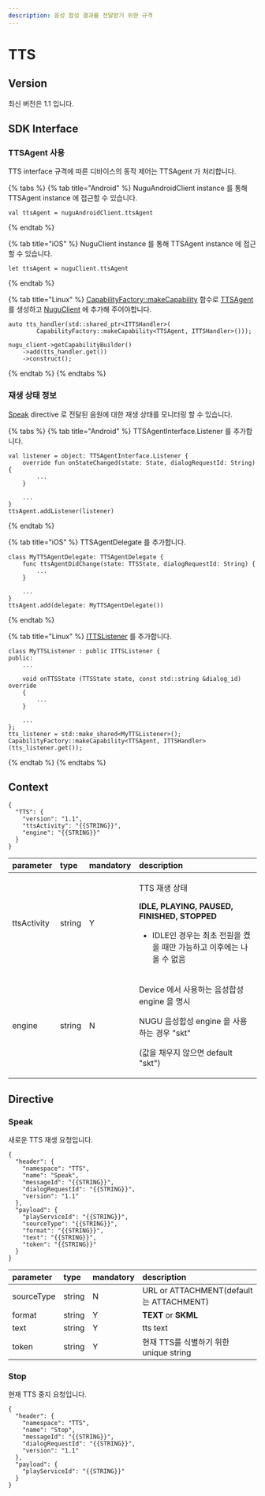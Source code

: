 ```yaml
---
description: 음성 합성 결과를 전달받기 위한 규격
---
```


# TTS

## Version

최신 버전은 1.1 입니다.

## SDK Interface

### TTSAgent 사용

TTS interface 규격에 따른 디바이스의 동작 제어는 TTSAgent 가 처리합니다.

{% tabs %}
{% tab title="Android" %}
NuguAndroidClient instance 를 통해 TTSAgent instance 에 접근할 수 있습니다.

```text
val ttsAgent = nuguAndroidClient.ttsAgent
```
{% endtab %}

{% tab title="iOS" %}
NuguClient instance 를 통해 TTSAgent instance 에 접근할 수 있습니다.

```text
let ttsAgent = nuguClient.ttsAgent
```
{% endtab %}

{% tab title="Linux" %}
 [CapabilityFactory::makeCapability](https://nugu-developers.github.io/nugu-linux/classNuguCapability_1_1CapabilityFactory.html#a46d96b1bc96903f02905c92ba8794bf6) 함수로 [TTSAgent](https://nugu-developers.github.io/nugu-linux/classNuguCapability_1_1ITTSHandler.html) 를 생성하고 [NuguClient](https://nugu-developers.github.io/nugu-linux/classNuguClientKit_1_1NuguClient.html) 에 추가해 주어야합니다.

```text
auto tts_handler(std::shared_ptr<ITTSHandler>(
        CapabilityFactory::makeCapability<TTSAgent, ITTSHandler>()));

nugu_client->getCapabilityBuilder()
    ->add(tts_handler.get())
    ->construct();
```
{% endtab %}
{% endtabs %}

### 재생 상태 정보

[Speak](tts.md#speak) directive 로 전달된 음원에 대한 재생 상태를 모니터링 할 수 있습니다.

{% tabs %}
{% tab title="Android" %}
TTSAgentInterface.Listener 를 추가합니다.

```text
val listener = object: TTSAgentInterface.Listener {
    override fun onStateChanged(state: State, dialogRequestId: String) {
        ...
    }
    
    ...
}
ttsAgent.addListener(listener)
```
{% endtab %}

{% tab title="iOS" %}
TTSAgentDelegate 를 추가합니다.

```text
class MyTTSAgentDelegate: TTSAgentDelegate {
    func ttsAgentDidChange(state: TTSState, dialogRequestId: String) {
        ...
    }
    
    ...
}
ttsAgent.add(delegate: MyTTSAgentDelegate())
```
{% endtab %}

{% tab title="Linux" %}
[ITTSListener](https://nugu-developers.github.io/nugu-linux/classNuguCapability_1_1ITTSListener.html) 를 추가합니다.

```text
class MyTTSListener : public ITTSListener {
public:
    ...

    void onTTSState (TTSState state, const std::string &dialog_id) override
    {
        ...
    }
    
    ...
};
tts_listener = std::make_shared<MyTTSListener>();
CapabilityFactory::makeCapability<TTSAgent, ITTSHandler>(tts_listener.get());
```
{% endtab %}
{% endtabs %}

## Context

```text
{
  "TTS": {
    "version": "1.1",
    "ttsActivity": "{{STRING}}",
    "engine": "{{STRING}}"
  }
}
```

<table>
  <thead>
    <tr>
      <th style="text-align:left">parameter</th>
      <th style="text-align:left">type</th>
      <th style="text-align:left">mandatory</th>
      <th style="text-align:left">description</th>
    </tr>
  </thead>
  <tbody>
    <tr>
      <td style="text-align:left">ttsActivity</td>
      <td style="text-align:left">string</td>
      <td style="text-align:left">Y</td>
      <td style="text-align:left">
        <p>TTS &#xC7AC;&#xC0DD; &#xC0C1;&#xD0DC;</p>
        <p><b>IDLE, PLAYING, PAUSED, FINISHED, STOPPED</b>
        </p>
        <ul>
          <li>IDLE&#xC778; &#xACBD;&#xC6B0;&#xB294; &#xCD5C;&#xCD08; &#xC804;&#xC6D0;&#xC744;
            &#xCF30;&#xC744; &#xB54C;&#xB9CC; &#xAC00;&#xB2A5;&#xD558;&#xACE0; &#xC774;&#xD6C4;&#xC5D0;&#xB294;
            &#xB098;&#xC62C; &#xC218; &#xC5C6;&#xC74C;</li>
        </ul>
      </td>
    </tr>
    <tr>
      <td style="text-align:left">engine</td>
      <td style="text-align:left">string</td>
      <td style="text-align:left">N</td>
      <td style="text-align:left">
        <p>Device &#xC5D0;&#xC11C; &#xC0AC;&#xC6A9;&#xD558;&#xB294; &#xC74C;&#xC131;&#xD569;&#xC131;
          engine &#xC744; &#xBA85;&#xC2DC;</p>
        <p>NUGU &#xC74C;&#xC131;&#xD569;&#xC131; engine &#xC744; &#xC0AC;&#xC6A9;&#xD558;&#xB294;
          &#xACBD;&#xC6B0; &quot;skt&quot;</p>
        <p>(&#xAC12;&#xC744; &#xCC44;&#xC6B0;&#xC9C0; &#xC54A;&#xC73C;&#xBA74; default
          &quot;skt&quot;)</p>
      </td>
    </tr>
  </tbody>
</table>

## Directive

### Speak

새로운 TTS 재생 요청입니다.

```text
{
  "header": {
    "namespace": "TTS",
    "name": "Speak",
    "messageId": "{{STRING}}",
    "dialogRequestId": "{{STRING}}",
    "version": "1.1"
  },
  "payload": {
    "playServiceId": "{{STRING}}",
    "sourceType": "{{STRING}}",
    "format": "{{STRING}}",
    "text": "{{STRING}}",
    "token": "{{STRING}}"
  }
}
```

| parameter | type | mandatory | description |
| :--- | :--- | :--- | :--- |
| sourceType | string | N | URL or ATTACHMENT\(default 는 ATTACHMENT\) |
| format | string | Y | **TEXT** or **SKML** |
| text | string | Y | tts text |
| token | string | Y | 현재 TTS를 식별하기 위한 unique string |

### Stop

현재 TTS 중지 요청입니다.

```text
{
  "header": {
    "namespace": "TTS",
    "name": "Stop",
    "messageId": "{{STRING}}",
    "dialogRequestId": "{{STRING}}",
    "version": "1.1"
  },
  "payload": {
    "playServiceId": "{{STRING}}"
  }
}
```

